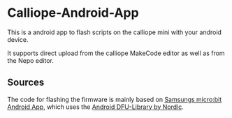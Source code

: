 # Calliope-Android-App

This is a android app to flash scripts on the calliope mini with your android device.

It supports direct upload from the calliope MakeCode editor as well as from the Nepo editor.

## Sources
The code for flashing the firmware is mainly based on [Samsungs micro:bit Android App](https://github.com/Samsung/microbit), which uses the [Android DFU-Library by Nordic](https://github.com/NordicSemiconductor/Android-DFU-Library).
